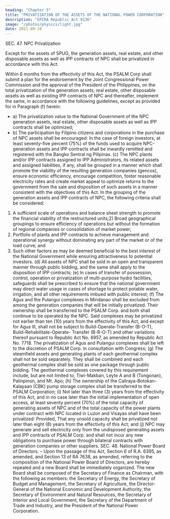 ```yaml
---
heading: "Chapter 5"
title: "PRIVATIZATION OF THE ASSETS OF THE NATIONAL POWER CORPORATION"
description: "EPIRA Republic Act 9136"
image: "/photos/physics/light.jpg"
date: 2021-09-18
---
```



SEC. 47. NPC Privatization

Except for the assets of SPUG, the generation assets, real estate, and other disposable assets as well as IPP contracts of NPC shall be privatized in accordance with this Act. 

Within 6 months from the effectivity of this Act, the PSALM Corp shall submit a plan for the endorsement by the Joint Congressional Power Commission and the approval of the President of the Philippines, on the total privatization of the generation assets, real estate, other disposable assets as well as existing IPP contracts of NPC and thereafter, implement the same, in accordance with the following guidelines, except as provided for in Paragraph (f) herein:

- a) The privatization value to the National Government of the NPC generation assets, real estate, other disposable assets as well as IPP contracts shall be optimized;
- b) The participation by Filipino citizens and corporations in the purchase of NPC assets shall be encouraged:
In the case of foreign investors, at least seventy-five percent (75%) of the funds used to acquire
NPC-generation assets and IPP contracts shall be inwardly remitted and registered with the Bangko Sentral
ng Pilipinas.
(c) The NPC plants and/or IPP contracts assigned to IPP Administrators, its related assets and
assigned liabilities, if any, shall be grouped in a manner which shall promote the viability of
the resulting generation companies (gencos), ensure economic efficiency, encourage
competition, foster reasonable electricity rates and create market appeal to optimize returns to
the government from the sale and disposition of such assets in a manner consistent with the
objectives of this Act. In the grouping of the generation assets and IPP contracts of NPC, the
following criteria shall be considered:
1) A sufficient scale of operations and balance sheet strength to promote the financial
viability of the restructured units;2) Broad geographical groupings to ensure efficiency of operations but without the
formation of regional companies or consolidation of market power;
3) Portfolio of plants and IPP contracts to achieve management and operational synergy
without dominating any part of the market or of the load curve; and
4) Such other factors as may be deemed beneficial to the best interest of the National
Government while ensuring attractiveness to potential investors.
(d) All assets of NPC shall be sold in an open and transparent manner through public bidding, and
the same shall apply to the disposition of IPP contracts;
(e) In cases of transfer of possession, control, operation or privatization of multi-purpose hydro
facilities, safeguards shall be prescribed to ensure that the national government may direct
water usage in cases of shortage to protect potable water, irrigation, and all other requirements
imbued with public interest;
(f) The Agus and the Pulangui complexes in Mindanao shall be excluded from among the
generation companies that will be initially privatized. Their ownership shall be transferred to
the PSALM Corp. and both shall continue to be operated by the NPC. Said complexes may be
privatized not earlier than ten (10) years from the effectivity of this Act, and except for Agus
III, shall not be subject to Build-Operate-Transfer (B-O-T), Build-Rehabilitate-Operate-
Transfer (B-R-O-T) and other variations thereof pursuant to Republic Act No. 6957, as
amended by Republic Act No. 7718. The privatization of Agus and Pulangui complexes shall
be left to the discretion of PSALM Corp. in consultation with Congress;
(g) The steamfield assets and generating plants of each geothermal complex shall not be sold
separately. They shall be combined and each geothermal complex shall be sold as one
package through public bidding. The geothermal complexes covered by this requirement
include, but are not limited to, Tiwi-Makban, Leyte A and B (Tongonan), Palinpinon, and Mt.
Apo;
(h) The ownership of the Caliraya-Botokan-Kalayaan (CBK) pump storage complex shall be
transferred to the PSALM Corporation;
(i) Not later than three (3) years from the effectivity of this Act, and in no case later than the
initial implementation of open access, at least seventy percent (70%) of the total capacity
of generating assets of NPC and of the total capacity of the power plants under contract
with NPC located in Luzon and Visayas shall have been privatized: Provided, That any
unsold capacity shall be privatized not later than eight (8) years from the effectivity of
this Act; and
(j) NPC may generate and sell electricity only from the undisposed generating assets and
IPP contracts of PSALM Corp. and shall not incur any new obligations to purchase
power through bilateral contracts with generation companies or other suppliers.
SEC. 48. National Power Board of Directors. – Upon the passage of this Act, Section 6 of R.A.
6395, as amended, and Section 13 of RA 7638, as amended, referring to the composition of the National
Power Board of Directors, are hereby repealed and a new Board shall be immediately organized. The new
Board shall be composed of the Secretary of Finance as Chairman, with the following as members: the
Secretary of Energy, the Secretary of Budget and Management, the Secretary of Agriculture, the Director-
General of the National Economic and Development Authority, the Secretary of Environment and Natural
Resources, the Secretary of Interior and Local Government, the Secretary of the Department of Trade and
Industry, and the President of the National Power Corporation.

